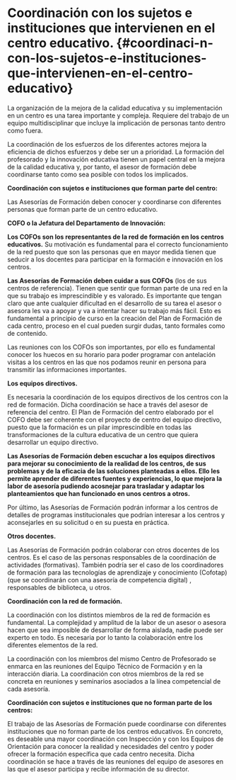 # Coordinación con los sujetos e instituciones que intervienen en el centro educativo. {#coordinaci-n-con-los-sujetos-e-instituciones-que-intervienen-en-el-centro-educativo}

La organización de la mejora de la calidad educativa y su implementación en un centro es una tarea importante y compleja. Requiere del trabajo de un equipo multidisciplinar que incluye la implicación de personas tanto dentro como fuera.

La coordinación de los esfuerzos de los diferentes actores mejora la eficiencia de dichos esfuerzos y debe ser un a prioridad. La formación del profesorado y la innovación educativa tienen un papel central en la mejora de la calidad educativa y, por tanto, el asesor de formación debe coordinarse tanto como sea posible con todos los implicados.

**Coordinación con sujetos e instituciones que forman parte del centro:**

Las Asesorías de Formación deben conocer y coordinarse con diferentes personas que forman parte de un centro educativo.

**COFO o la Jefatura del Departamento de Innovación:**

**Los COFOs son los representantes de la red de formación en los centros educativos.** Su motivación es fundamental para el correcto funcionamiento de la red puesto que son las personas que en mayor medida tienen que seducir a los docentes para participar en la formación e innovación en los centros.

**Las Asesorías de Formación deben cuidar a sus COFOs** (los de sus centros de referencia). Tienen que sentir que forman parte de una red en la que su trabajo es imprescindible y es valorado. Es importante que tengan claro que ante cualquier dificultad en el desarrollo de su tarea el asesor o asesora les va a apoyar y va a intentar hacer su trabajo más fácil. Esto es fundamental a principio de curso en la creación del Plan de Formación de cada centro, proceso en el cual pueden surgir dudas, tanto formales como de contenido.

Las reuniones con los COFOs son importantes, por ello es fundamental conocer los huecos en su horario para poder programar con antelación visitas a los centros en las que nos podamos reunir en persona para transmitir las informaciones importantes.

**Los equipos directivos.**

Es necesaria la coordinación de los equipos directivos de los centros con la red de formación. Dicha coordinación se hace a través del asesor de referencia del centro. El Plan de Formación del centro elaborado por el COFO debe ser coherente con el proyecto de centro del equipo directivo, puesto que la formación es un pilar imprescindible en todas las transformaciones de la cultura educativa de un centro que quiera desarrollar un equipo directivo.

**Las Asesorías de Formación deben escuchar a los equipos directivos para mejorar su conocimiento de la realidad de los centros, de sus problemas y de la eficacia de las soluciones planteadas a ellos. Ello les permite aprender de diferentes fuentes y experiencias, lo que mejora la labor de asesoría pudiendo acosnejar para trasladar y adaptar los planteamientos que han funcionado en unos centros a otros.**

Por último, las Asesorías de Formación podrán informar a los centros de detalles de programas institucionales que podrían interesar a los centros y aconsejarles en su solicitud o en su puesta en práctica.

**Otros docentes.**

Las Asesorías de Formación podrán colaborar con otros docentes de los centros. Es el caso de las personas responsables de la coordinación de actividades (formativas). También podría ser el caso de los coordinadores de formación para las tecnologías de aprendizaje y conocimiento (Cofotap) (que se coordinarán con una asesoría de competencia digital) , responsables de biblioteca, u otros.

**Coordinación con la red de formación.**

La coordinación con los distintos miembros de la red de formación es fundamental. La complejidad y amplitud de la labor de un asesor o asesora hacen que sea imposible de desarrollar de forma aislada, nadie puede ser experto en todo. Es necesaria por lo tanto la colaboración entre los diferentes elementos de la red.

La coordinación con los miembros del mismo Centro de Profesorado se enmarca en las reuniones del Equipo Técnico de Formación y en la interacción diaria. La coordinación con otros miembros de la red se concreta en reuniones y seminarios asociados a la línea competencial de cada asesoría.

**Coordinación con sujetos e instituciones que no forman parte de los centros:**

El trabajo de las Asesorías de Formación puede coordinarse con diferentes instituciones que no forman parte de los centros educativos. En concreto, es deseable una mayor coordinación con Inspección y con los Equipos de Orientación para conocer la realidad y necesidades del centro y poder ofrecer la formación específica que cada centro necesita. Dicha coordinación se hace a través de las reuniones del equipo de asesores en las que el asesor participa y recibe información de su director.
